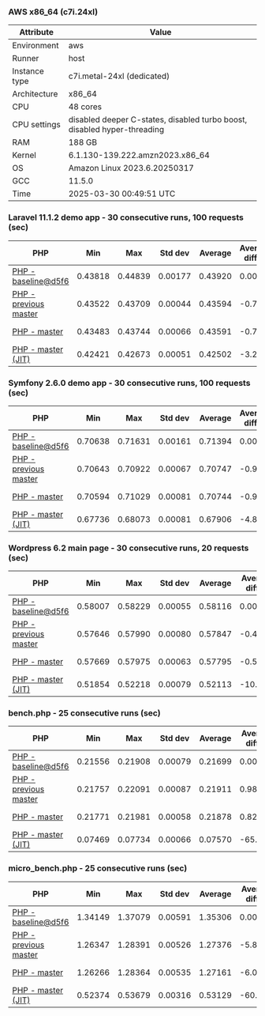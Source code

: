 ### AWS x86_64 (c7i.24xl)

|  Attribute    |     Value      |
|---------------|----------------|
| Environment   |aws|
| Runner        |host|
| Instance type |c7i.metal-24xl (dedicated)|
| Architecture  |x86_64
| CPU           |48 cores|
| CPU settings  |disabled deeper C-states, disabled turbo boost, disabled hyper-threading|
| RAM           |188 GB|
| Kernel        |6.1.130-139.222.amzn2023.x86_64|
| OS            |Amazon Linux 2023.6.20250317|
| GCC           |11.5.0|
| Time          |2025-03-30 00:49:51 UTC|

### Laravel 11.1.2 demo app - 30 consecutive runs, 100 requests (sec)

|     PHP     |     Min     |     Max     |    Std dev   |   Average  |  Average diff % |   Median   | Median diff % |     Memory    |
|-------------|-------------|-------------|--------------|------------|-----------------|------------|---------------|---------------|
|[PHP - baseline@d5f6](https://github.com/php/php-src/commit/d5f6e56610)|0.43818|0.44839|0.00177|0.43920|0.00%|0.43879|0.00%|41.86 MB|
|[PHP - previous master](https://github.com/php/php-src/commit/314219387e)|0.43522|0.43709|0.00044|0.43594|-0.74%|0.43584|-0.67%|41.92 MB|
|[PHP - master](https://github.com/php/php-src/commit/0607c22f8e)|0.43483|0.43744|0.00066|0.43591|-0.75%|0.43578|-0.69%|41.93 MB|
|[PHP - master (JIT)](https://github.com/php/php-src/commit/0607c22f8e)|0.42421|0.42673|0.00051|0.42502|-3.23%|0.42491|-3.16%|50.81 MB|

### Symfony 2.6.0 demo app - 30 consecutive runs, 100 requests (sec)

|     PHP     |     Min     |     Max     |    Std dev   |   Average  |  Average diff % |   Median   | Median diff % |     Memory    |
|-------------|-------------|-------------|--------------|------------|-----------------|------------|---------------|---------------|
|[PHP - baseline@d5f6](https://github.com/php/php-src/commit/d5f6e56610)|0.70638|0.71631|0.00161|0.71394|0.00%|0.71415|0.00%|37.40 MB|
|[PHP - previous master](https://github.com/php/php-src/commit/314219387e)|0.70643|0.70922|0.00067|0.70747|-0.91%|0.70745|-0.94%|37.62 MB|
|[PHP - master](https://github.com/php/php-src/commit/0607c22f8e)|0.70594|0.71029|0.00081|0.70744|-0.91%|0.70728|-0.96%|37.62 MB|
|[PHP - master (JIT)](https://github.com/php/php-src/commit/0607c22f8e)|0.67736|0.68073|0.00081|0.67906|-4.89%|0.67904|-4.92%|44.58 MB|

### Wordpress 6.2 main page - 30 consecutive runs, 20 requests (sec)

|     PHP     |     Min     |     Max     |    Std dev   |   Average  |  Average diff % |   Median   | Median diff % |     Memory    |
|-------------|-------------|-------------|--------------|------------|-----------------|------------|---------------|---------------|
|[PHP - baseline@d5f6](https://github.com/php/php-src/commit/d5f6e56610)|0.58007|0.58229|0.00055|0.58116|0.00%|0.58120|0.00%|43.01 MB|
|[PHP - previous master](https://github.com/php/php-src/commit/314219387e)|0.57646|0.57990|0.00080|0.57847|-0.46%|0.57856|-0.45%|43.01 MB|
|[PHP - master](https://github.com/php/php-src/commit/0607c22f8e)|0.57669|0.57975|0.00063|0.57795|-0.55%|0.57792|-0.56%|43.01 MB|
|[PHP - master (JIT)](https://github.com/php/php-src/commit/0607c22f8e)|0.51854|0.52218|0.00079|0.52113|-10.33%|0.52123|-10.32%|60.60 MB|

### bench.php - 25 consecutive runs (sec)

|     PHP     |     Min     |     Max     |    Std dev   |   Average  |  Average diff % |   Median   | Median diff % |     Memory    |
|-------------|-------------|-------------|--------------|------------|-----------------|------------|---------------|---------------|
|[PHP - baseline@d5f6](https://github.com/php/php-src/commit/d5f6e56610)|0.21556|0.21908|0.00079|0.21699|0.00%|0.21676|0.00%|26.18 MB|
|[PHP - previous master](https://github.com/php/php-src/commit/314219387e)|0.21757|0.22091|0.00087|0.21911|0.98%|0.21934|1.19%|26.34 MB|
|[PHP - master](https://github.com/php/php-src/commit/0607c22f8e)|0.21771|0.21981|0.00058|0.21878|0.82%|0.21872|0.90%|26.34 MB|
|[PHP - master (JIT)](https://github.com/php/php-src/commit/0607c22f8e)|0.07469|0.07734|0.00066|0.07570|-65.12%|0.07567|-65.09%|27.39 MB|

### micro_bench.php - 25 consecutive runs (sec)

|     PHP     |     Min     |     Max     |    Std dev   |   Average  |  Average diff % |   Median   | Median diff % |     Memory    |
|-------------|-------------|-------------|--------------|------------|-----------------|------------|---------------|---------------|
|[PHP - baseline@d5f6](https://github.com/php/php-src/commit/d5f6e56610)|1.34149|1.37079|0.00591|1.35306|0.00%|1.35213|0.00%|20.44 MB|
|[PHP - previous master](https://github.com/php/php-src/commit/314219387e)|1.26347|1.28391|0.00526|1.27376|-5.86%|1.27348|-5.82%|20.60 MB|
|[PHP - master](https://github.com/php/php-src/commit/0607c22f8e)|1.26266|1.28364|0.00535|1.27161|-6.02%|1.27157|-5.96%|20.60 MB|
|[PHP - master (JIT)](https://github.com/php/php-src/commit/0607c22f8e)|0.52374|0.53679|0.00316|0.53129|-60.73%|0.53032|-60.78%|21.81 MB|
